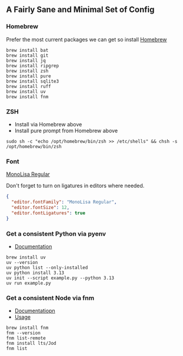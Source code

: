 ## A Fairly Sane and Minimal Set of Config

### Homebrew

Prefer the most current packages we can get so install [Homebrew](http://brew.sh)

```shell
brew install bat
brew install git
brew install jq
brew install ripgrep
brew install zsh
brew install pure
brew install sqlite3
brew install ruff
brew install uv
brew install fnm
```

### ZSH

- Install via Homebrew above
- Install pure prompt from Homebrew above

```shell
sudo sh -c "echo /opt/homebrew/bin/zsh >> /etc/shells" && chsh -s /opt/homebrew/bin/zsh
```

### Font

[MonoLisa Regular](https://www.monolisa.dev)

Don't forget to turn on ligatures in editors where needed.

```json
{
  "editor.fontFamily": "MonoLisa Regular",
  "editor.fontSize": 12,
  "editor.fontLigatures": true
}
```

### Get a consistent Python via pyenv

- [Documentation](https://docs.astral.sh/uv/)

```shell
brew install uv
uv --version
uv python list --only-installed
uv python install 3.13
uv init --script example.py --python 3.13
uv run example.py
```

### Get a consistent Node via fnm

- [Documentatiopn](https://github.com/Schniz/fnm)
- [Usage](https://github.com/Schniz/fnm/blob/master/docs/commands.md)

```shell
brew install fnm
fnm --version
fnm list-remote
fnm install lts/Jod
fnm list
```
